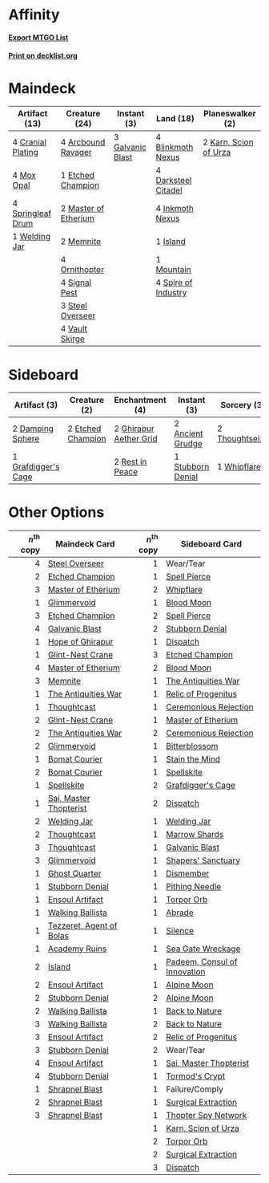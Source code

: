 # Affinity

#### [Export MTGO List](../collection/Affinity/Affinity.txt)
#### [Print on decklist.org](http://decklist.org/?deckmain=4%09Arcbound%20Ravager%0A4%09Blinkmoth%20Nexus%0A4%09Cranial%20Plating%0A4%09Darksteel%20Citadel%0A1%09Etched%20Champion%0A3%09Galvanic%20Blast%0A4%09Inkmoth%20Nexus%0A1%09Island%0A2%09Karn,%20Scion%20of%20Urza%0A2%09Master%20of%20Etherium%0A2%09Memnite%0A1%09Mountain%0A4%09Mox%20Opal%0A4%09Ornithopter%0A4%09Signal%20Pest%0A4%09Spire%20of%20Industry%0A4%09Springleaf%20Drum%0A3%09Steel%20Overseer%0A4%09Vault%20Skirge%0A1%09Welding%20Jar&deckside=2%09Ancient%20Grudge%0A2%09Damping%20Sphere%0A2%09Etched%20Champion%0A2%09Ghirapur%20Aether%20Grid%0A1%09Grafdigger's%20Cage%0A2%09Rest%20in%20Peace%0A1%09Stubborn%20Denial%0A2%09Thoughtseize%0A1%09Whipflare)
# Maindeck

|                                       Artifact (13)                                        |                                         Creature (24)                                         |                                        Instant (3)                                        |                                          Land (18)                                           |                                        Planeswalker (2)                                        |
|--------------------------------------------------------------------------------------------|-----------------------------------------------------------------------------------------------|-------------------------------------------------------------------------------------------|----------------------------------------------------------------------------------------------|------------------------------------------------------------------------------------------------|
|4 [Cranial Plating](http://gatherer.wizards.com/Pages/Card/Details.aspx?multiverseid=205328)|4 [Arcbound Ravager](http://gatherer.wizards.com/Pages/Card/Details.aspx?multiverseid=370510)  |3 [Galvanic Blast](http://gatherer.wizards.com/Pages/Card/Details.aspx?multiverseid=442781)|4 [Blinkmoth Nexus](http://gatherer.wizards.com/Pages/Card/Details.aspx?multiverseid=370407)  |2 [Karn, Scion of Urza](http://gatherer.wizards.com/Pages/Card/Details.aspx?multiverseid=442889)|
|4 [Mox Opal](http://gatherer.wizards.com/Pages/Card/Details.aspx?multiverseid=397719)       |1 [Etched Champion](http://gatherer.wizards.com/Pages/Card/Details.aspx?multiverseid=397710)   |                                                                                           |4 [Darksteel Citadel](http://gatherer.wizards.com/Pages/Card/Details.aspx?multiverseid=397853)|                                                                                                |
|4 [Springleaf Drum](http://gatherer.wizards.com/Pages/Card/Details.aspx?multiverseid=139509)|2 [Master of Etherium](http://gatherer.wizards.com/Pages/Card/Details.aspx?multiverseid=205325)|                                                                                           |4 [Inkmoth Nexus](http://gatherer.wizards.com/Pages/Card/Details.aspx?multiverseid=213731)    |                                                                                                |
|1 [Welding Jar](http://gatherer.wizards.com/Pages/Card/Details.aspx?multiverseid=48328)     |2 [Memnite](http://gatherer.wizards.com/Pages/Card/Details.aspx?multiverseid=194078)           |                                                                                           |1 [Island](http://gatherer.wizards.com/Pages/Card/Details.aspx?multiverseid=439602)           |                                                                                                |
|                                                                                            |4 [Ornithopter](http://gatherer.wizards.com/Pages/Card/Details.aspx?multiverseid=425813)       |                                                                                           |1 [Mountain](http://gatherer.wizards.com/Pages/Card/Details.aspx?multiverseid=439604)         |                                                                                                |
|                                                                                            |4 [Signal Pest](http://gatherer.wizards.com/Pages/Card/Details.aspx?multiverseid=213773)       |                                                                                           |4 [Spire of Industry](http://gatherer.wizards.com/Pages/Card/Details.aspx?multiverseid=423851)|                                                                                                |
|                                                                                            |3 [Steel Overseer](http://gatherer.wizards.com/Pages/Card/Details.aspx?multiverseid=420614)    |                                                                                           |                                                                                              |                                                                                                |
|                                                                                            |4 [Vault Skirge](http://gatherer.wizards.com/Pages/Card/Details.aspx?multiverseid=217984)      |                                                                                           |                                                                                              |                                                                                                |


# Sideboard

|                                         Artifact (3)                                         |                                        Creature (2)                                        |                                         Enchantment (4)                                         |                                        Instant (3)                                         |                                       Sorcery (3)                                       |
|----------------------------------------------------------------------------------------------|--------------------------------------------------------------------------------------------|-------------------------------------------------------------------------------------------------|--------------------------------------------------------------------------------------------|-----------------------------------------------------------------------------------------|
|2 [Damping Sphere](http://gatherer.wizards.com/Pages/Card/Details.aspx?multiverseid=443101)   |2 [Etched Champion](http://gatherer.wizards.com/Pages/Card/Details.aspx?multiverseid=397710)|2 [Ghirapur Aether Grid](http://gatherer.wizards.com/Pages/Card/Details.aspx?multiverseid=398517)|2 [Ancient Grudge](http://gatherer.wizards.com/Pages/Card/Details.aspx?multiverseid=425913) |2 [Thoughtseize](http://gatherer.wizards.com/Pages/Card/Details.aspx?multiverseid=438676)|
|1 [Grafdigger's Cage](http://gatherer.wizards.com/Pages/Card/Details.aspx?multiverseid=426046)|                                                                                            |2 [Rest in Peace](http://gatherer.wizards.com/Pages/Card/Details.aspx?multiverseid=442021)       |1 [Stubborn Denial](http://gatherer.wizards.com/Pages/Card/Details.aspx?multiverseid=386673)|1 [Whipflare](http://gatherer.wizards.com/Pages/Card/Details.aspx?multiverseid=446866)   |


# Other Options

|*n*<sup>th</sup> copy|                                           Maindeck Card                                           |*n*<sup>th</sup> copy|                                            Sideboard Card                                             |
|--------------------:|---------------------------------------------------------------------------------------------------|--------------------:|-------------------------------------------------------------------------------------------------------|
|                    4|[Steel Overseer](http://gatherer.wizards.com/Pages/Card/Details.aspx?multiverseid=420614)          |                    1|Wear/Tear                                                                                              |
|                    2|[Etched Champion](http://gatherer.wizards.com/Pages/Card/Details.aspx?multiverseid=397710)         |                    1|[Spell Pierce](http://gatherer.wizards.com/Pages/Card/Details.aspx?multiverseid=425876)                |
|                    3|[Master of Etherium](http://gatherer.wizards.com/Pages/Card/Details.aspx?multiverseid=205325)      |                    2|[Whipflare](http://gatherer.wizards.com/Pages/Card/Details.aspx?multiverseid=446866)                   |
|                    1|[Glimmervoid](http://gatherer.wizards.com/Pages/Card/Details.aspx?multiverseid=370425)             |                    1|[Blood Moon](http://gatherer.wizards.com/Pages/Card/Details.aspx?multiverseid=370419)                  |
|                    3|[Etched Champion](http://gatherer.wizards.com/Pages/Card/Details.aspx?multiverseid=397710)         |                    2|[Spell Pierce](http://gatherer.wizards.com/Pages/Card/Details.aspx?multiverseid=425876)                |
|                    4|[Galvanic Blast](http://gatherer.wizards.com/Pages/Card/Details.aspx?multiverseid=442781)          |                    2|[Stubborn Denial](http://gatherer.wizards.com/Pages/Card/Details.aspx?multiverseid=386673)             |
|                    1|[Hope of Ghirapur](http://gatherer.wizards.com/Pages/Card/Details.aspx?multiverseid=423821)        |                    1|[Dispatch](http://gatherer.wizards.com/Pages/Card/Details.aspx?multiverseid=397781)                    |
|                    1|[Glint-Nest Crane](http://gatherer.wizards.com/Pages/Card/Details.aspx?multiverseid=417623)        |                    3|[Etched Champion](http://gatherer.wizards.com/Pages/Card/Details.aspx?multiverseid=397710)             |
|                    4|[Master of Etherium](http://gatherer.wizards.com/Pages/Card/Details.aspx?multiverseid=205325)      |                    2|[Blood Moon](http://gatherer.wizards.com/Pages/Card/Details.aspx?multiverseid=370419)                  |
|                    3|[Memnite](http://gatherer.wizards.com/Pages/Card/Details.aspx?multiverseid=194078)                 |                    1|[The Antiquities War](http://gatherer.wizards.com/Pages/Card/Details.aspx?multiverseid=442930)         |
|                    1|[The Antiquities War](http://gatherer.wizards.com/Pages/Card/Details.aspx?multiverseid=442930)     |                    1|[Relic of Progenitus](http://gatherer.wizards.com/Pages/Card/Details.aspx?multiverseid=205326)         |
|                    1|[Thoughtcast](http://gatherer.wizards.com/Pages/Card/Details.aspx?multiverseid=397804)             |                    1|[Ceremonious Rejection](http://gatherer.wizards.com/Pages/Card/Details.aspx?multiverseid=417613)       |
|                    2|[Glint-Nest Crane](http://gatherer.wizards.com/Pages/Card/Details.aspx?multiverseid=417623)        |                    1|[Master of Etherium](http://gatherer.wizards.com/Pages/Card/Details.aspx?multiverseid=205325)          |
|                    2|[The Antiquities War](http://gatherer.wizards.com/Pages/Card/Details.aspx?multiverseid=442930)     |                    2|[Ceremonious Rejection](http://gatherer.wizards.com/Pages/Card/Details.aspx?multiverseid=417613)       |
|                    2|[Glimmervoid](http://gatherer.wizards.com/Pages/Card/Details.aspx?multiverseid=370425)             |                    1|[Bitterblossom](http://gatherer.wizards.com/Pages/Card/Details.aspx?multiverseid=397701)               |
|                    1|[Bomat Courier](http://gatherer.wizards.com/Pages/Card/Details.aspx?multiverseid=417772)           |                    1|[Stain the Mind](http://gatherer.wizards.com/Pages/Card/Details.aspx?multiverseid=383402)              |
|                    2|[Bomat Courier](http://gatherer.wizards.com/Pages/Card/Details.aspx?multiverseid=417772)           |                    1|[Spellskite](http://gatherer.wizards.com/Pages/Card/Details.aspx?multiverseid=397743)                  |
|                    1|[Spellskite](http://gatherer.wizards.com/Pages/Card/Details.aspx?multiverseid=397743)              |                    2|[Grafdigger's Cage](http://gatherer.wizards.com/Pages/Card/Details.aspx?multiverseid=426046)           |
|                    1|[Sai, Master Thopterist](http://gatherer.wizards.com/Pages/Card/Details.aspx?multiverseid=447205)  |                    2|[Dispatch](http://gatherer.wizards.com/Pages/Card/Details.aspx?multiverseid=397781)                    |
|                    2|[Welding Jar](http://gatherer.wizards.com/Pages/Card/Details.aspx?multiverseid=48328)              |                    1|[Welding Jar](http://gatherer.wizards.com/Pages/Card/Details.aspx?multiverseid=48328)                  |
|                    2|[Thoughtcast](http://gatherer.wizards.com/Pages/Card/Details.aspx?multiverseid=397804)             |                    1|[Marrow Shards](http://gatherer.wizards.com/Pages/Card/Details.aspx?multiverseid=230072)               |
|                    3|[Thoughtcast](http://gatherer.wizards.com/Pages/Card/Details.aspx?multiverseid=397804)             |                    1|[Galvanic Blast](http://gatherer.wizards.com/Pages/Card/Details.aspx?multiverseid=442781)              |
|                    3|[Glimmervoid](http://gatherer.wizards.com/Pages/Card/Details.aspx?multiverseid=370425)             |                    1|[Shapers' Sanctuary](http://gatherer.wizards.com/Pages/Card/Details.aspx?multiverseid=435362)          |
|                    1|[Ghost Quarter](http://gatherer.wizards.com/Pages/Card/Details.aspx?multiverseid=430470)           |                    1|[Dismember](http://gatherer.wizards.com/Pages/Card/Details.aspx?multiverseid=397830)                   |
|                    1|[Stubborn Denial](http://gatherer.wizards.com/Pages/Card/Details.aspx?multiverseid=386673)         |                    1|[Pithing Needle](http://gatherer.wizards.com/Pages/Card/Details.aspx?multiverseid=425815)              |
|                    1|[Ensoul Artifact](http://gatherer.wizards.com/Pages/Card/Details.aspx?multiverseid=383232)         |                    1|[Torpor Orb](http://gatherer.wizards.com/Pages/Card/Details.aspx?multiverseid=233069)                  |
|                    1|[Walking Ballista](http://gatherer.wizards.com/Pages/Card/Details.aspx?multiverseid=423848)        |                    1|[Abrade](http://gatherer.wizards.com/Pages/Card/Details.aspx?multiverseid=430772)                      |
|                    1|[Tezzeret, Agent of Bolas](http://gatherer.wizards.com/Pages/Card/Details.aspx?multiverseid=214065)|                    1|[Silence](http://gatherer.wizards.com/Pages/Card/Details.aspx?multiverseid=370578)                     |
|                    1|[Academy Ruins](http://gatherer.wizards.com/Pages/Card/Details.aspx?multiverseid=370424)           |                    1|[Sea Gate Wreckage](http://gatherer.wizards.com/Pages/Card/Details.aspx?multiverseid=407687)           |
|                    2|[Island](http://gatherer.wizards.com/Pages/Card/Details.aspx?multiverseid=439602)                  |                    1|[Padeem, Consul of Innovation](http://gatherer.wizards.com/Pages/Card/Details.aspx?multiverseid=417632)|
|                    2|[Ensoul Artifact](http://gatherer.wizards.com/Pages/Card/Details.aspx?multiverseid=383232)         |                    1|[Alpine Moon](http://gatherer.wizards.com/Pages/Card/Details.aspx?multiverseid=447264)                 |
|                    2|[Stubborn Denial](http://gatherer.wizards.com/Pages/Card/Details.aspx?multiverseid=386673)         |                    2|[Alpine Moon](http://gatherer.wizards.com/Pages/Card/Details.aspx?multiverseid=447264)                 |
|                    2|[Walking Ballista](http://gatherer.wizards.com/Pages/Card/Details.aspx?multiverseid=423848)        |                    1|[Back to Nature](http://gatherer.wizards.com/Pages/Card/Details.aspx?multiverseid=383187)              |
|                    3|[Walking Ballista](http://gatherer.wizards.com/Pages/Card/Details.aspx?multiverseid=423848)        |                    2|[Back to Nature](http://gatherer.wizards.com/Pages/Card/Details.aspx?multiverseid=383187)              |
|                    3|[Ensoul Artifact](http://gatherer.wizards.com/Pages/Card/Details.aspx?multiverseid=383232)         |                    2|[Relic of Progenitus](http://gatherer.wizards.com/Pages/Card/Details.aspx?multiverseid=205326)         |
|                    3|[Stubborn Denial](http://gatherer.wizards.com/Pages/Card/Details.aspx?multiverseid=386673)         |                    2|Wear/Tear                                                                                              |
|                    4|[Ensoul Artifact](http://gatherer.wizards.com/Pages/Card/Details.aspx?multiverseid=383232)         |                    1|[Sai, Master Thopterist](http://gatherer.wizards.com/Pages/Card/Details.aspx?multiverseid=447205)      |
|                    4|[Stubborn Denial](http://gatherer.wizards.com/Pages/Card/Details.aspx?multiverseid=386673)         |                    1|[Tormod's Crypt](http://gatherer.wizards.com/Pages/Card/Details.aspx?multiverseid=389723)              |
|                    1|[Shrapnel Blast](http://gatherer.wizards.com/Pages/Card/Details.aspx?multiverseid=370573)          |                    1|Failure/Comply                                                                                         |
|                    2|[Shrapnel Blast](http://gatherer.wizards.com/Pages/Card/Details.aspx?multiverseid=370573)          |                    1|[Surgical Extraction](http://gatherer.wizards.com/Pages/Card/Details.aspx?multiverseid=397706)         |
|                    3|[Shrapnel Blast](http://gatherer.wizards.com/Pages/Card/Details.aspx?multiverseid=370573)          |                    1|[Thopter Spy Network](http://gatherer.wizards.com/Pages/Card/Details.aspx?multiverseid=398519)         |
|                     |                                                                                                   |                    1|[Karn, Scion of Urza](http://gatherer.wizards.com/Pages/Card/Details.aspx?multiverseid=442889)         |
|                     |                                                                                                   |                    2|[Torpor Orb](http://gatherer.wizards.com/Pages/Card/Details.aspx?multiverseid=233069)                  |
|                     |                                                                                                   |                    2|[Surgical Extraction](http://gatherer.wizards.com/Pages/Card/Details.aspx?multiverseid=397706)         |
|                     |                                                                                                   |                    3|[Dispatch](http://gatherer.wizards.com/Pages/Card/Details.aspx?multiverseid=397781)                    |

